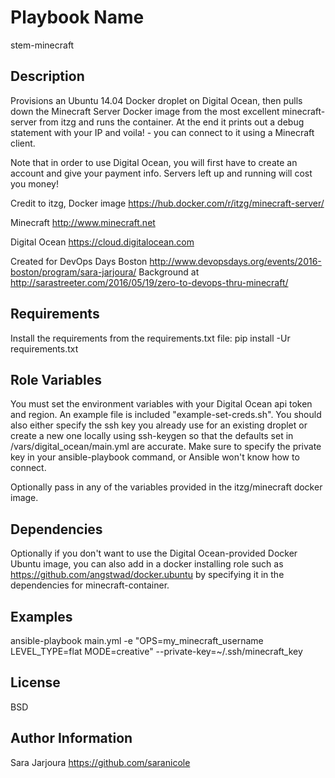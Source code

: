 Playbook Name
=========
stem-minecraft

Description
------------
Provisions an Ubuntu 14.04 Docker droplet on Digital Ocean, then pulls down the Minecraft Server Docker image from the most excellent minecraft-server from itzg and runs the container.  At the end it prints out a debug statement with your IP and voila! - you can connect to it using a Minecraft client.

Note that in order to use Digital Ocean, you will first have to create an account and give your payment info.  Servers left up and running will cost you money!

Credit to itzg, Docker image https://hub.docker.com/r/itzg/minecraft-server/

Minecraft
http://www.minecraft.net

Digital Ocean
https://cloud.digitalocean.com

Created for DevOps Days Boston http://www.devopsdays.org/events/2016-boston/program/sara-jarjoura/
Background at http://sarastreeter.com/2016/05/19/zero-to-devops-thru-minecraft/

Requirements
------------

Install the requirements from the requirements.txt file:
pip install -Ur requirements.txt

Role Variables
--------------
You must set the environment variables with your Digital Ocean api token and region.  An example file
is included "example-set-creds.sh".  You should also either specify the ssh key you already use
for an existing droplet or create a new one locally using ssh-keygen so that the defaults set in
/vars/digital_ocean/main.yml are accurate.  Make sure to specify the private key in your ansible-playbook command,
or Ansible won't know how to connect.

Optionally pass in any of the variables provided in the itzg/minecraft docker image.

Dependencies
------------

Optionally if you don't want to use the Digital Ocean-provided Docker Ubuntu image,
you can also add in a docker installing role such as https://github.com/angstwad/docker.ubuntu
by specifying it in the dependencies for minecraft-container.

Examples
------------
ansible-playbook main.yml -e "OPS=my_minecraft_username LEVEL_TYPE=flat MODE=creative" --private-key=~/.ssh/minecraft_key

License
-------

BSD

Author Information
------------------
Sara Jarjoura
https://github.com/saranicole
